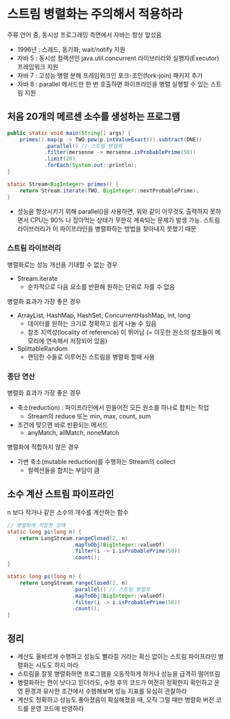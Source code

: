 # 스트림 병렬화는 주의해서 적용하라

주류 언어 중, 동시성 프로그래밍 측면에서 자바는 항상 앞섰음

- 1996년 : 스레드, 동기화, wait/notify 지원
- 자바 5 : 동시성 컬렉션인 java.util.concurrent 라이브러리와 실행자(Executor) 프레임워크 지원
- 자바 7 : 고성능 병렬 분해 프레임워크인 포크-조인(fork-join) 패키지 추가
- 자바 8 : parallel 메서드만 한 번 호출하면 파이프라인을 병렬 실행할 수 있는 스트림 지원

## 처음 20개의 메르센 소수를 생성하는 프로그램

```java
public static void main(String[] args) {
    primes().map(p -> TWO.pow(p.intValueExact()).subtract(ONE))
            .parallel() // 스트림 병렬화
            .filter(mersenne -> mersenne.isProbablePrime(50))
            .limit(20)
            .forEach(System.out::println);
}

static Stream<BigInteger> primes() {
    return Stream.iterate(TWO, BigInteger::nextProbablePrime);
}
```

- 성능을 향상시키기 위해 parallel()을 사용하면, 위와 같이 아무것도 출력하지 못하면서 CPU는 90% 나 잡아먹는 상태가 무한히 계속되는 문제가 발생 가능. 스트림 라이브러리가 이 파이프라인을 병렬화하는 방법을 찾아내지 못했기 때문

### 스트림 라이브러리

병렬화로는 성능 개선을 기대할 수 없는 경우

- Stream.iterate
    - 순차적으로 다음 요소를 반환해 원하는 단위로 자를 수 없음

병렬화 효과가 가장 좋은 경우

- ArrayList, HashMap, HashSet, ConcurrentHashMap, int, long
    - 데이터를 원하는 크기로 정확하고 쉽게 나눌 수 있음
    - 참조 지역성(locality of reference) 이 뛰어남 (= 이웃한 원소의 참조들이 메모리에 연속해서 저장되어 있음)
- SplittableRandom
    - 랜덤한 수들로 이루어진 스트림을 병렬화 할때 사용

### 종단 연산

병렬화 효과가 가장 좋은 경우

- 축소(reduction) : 파이프라인에서 만들어진 모든 원소를 하나로 합치는 작업
    - Stream의 reduce 또는 min, max, count, sum
- 조건에 맞으면 바로 반환되는 메서드
    - anyMatch, allMatch, noneMatch

병렬화에 적합하지 않은 경우

- 가변 축소(mutable reduction)를 수행하는 Stream의 collect
    - 컬렉션들을 합치는 부담이 큼

## 소수 계산 스트림 파이프라인

n 보다 작거나 같은 소수의 개수를 계산하는 함수

```java
// 병렬화에 적합한 상태
static long pi(long n) {
    return LongStream.rangeClosed(2, n)
                     .mapToObj(BigInteger::valueOf)
                     .filter(i -> i.isProbablePrime(50))
                     .count();
}
```

```java
static long pi(long n) {
    return LongStream.rangeClosed(2, n)
                     .parallel() // 스트림 병렬화
                     .mapToObj(BigInteger::valueOf)
                     .filter(i -> i.isProbablePrime(50))
                     .count();
}
```

## 정리

- 계산도 올바르게 수행하고 성능도 빨라질 거라는 확신 없이는 스트림 파이프라인 병렬화는 시도도 하지 마라
- 스트림을 잘못 병렬화하면 프로그램을 오동작하게 하거나 성능을 급격히 떨어뜨림
- 병렬화하는 편이 낫다고 믿더라도, 수정 후의 코드가 여전히 정확한지 확인하고 운영 환경과 유사한 조건에서 수행해보며 성능 지표를 유심히 관찰하라
- 계산도 정확하고 성능도 좋아졌음이 확실해졌을 때, 오직 그럴 때만 병렬화 버전 코드를 운영 코드에 반영하라
